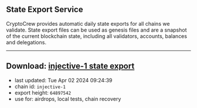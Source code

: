 ## State Export Service
CryptoCrew provides automatic daily state exports for all chains we validate. State export files can be used as genesis files and are a snapshot of the current blockchain state, including all validators, accounts, balances and delegations.

---
**Download: [injective-1 state export](https://dl-eu2.ccvalidators.com/SERVICE/injective/injective-1_export_64897542.json)**
---

- last updated: Tue Apr 02 2024 09:24:39
- chain id: `injective-1`
- export height: `64897542`
- use for: airdrops, local tests, chain recovery
